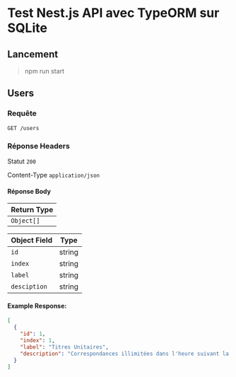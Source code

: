 Test Nest.js API avec TypeORM sur SQLite
===

## Lancement

> npm run start

Users
---------------------

### Requête

`GET /users`

### Réponse Headers

Statut `200`

Content-Type `application/json`

#### Réponse Body

| Return Type       |
|--------------------|
| `Object[]`             |

| Object Field       | Type   | 
|--------------------|--------|
| `id`             | string |
| `index`             | string |
| `label`             | string | 
| `desciption` | string |

#### Example Response:

```json
[
  {
	"id": 1,
	"index": 1,
	"label": "Titres Unitaires",
	"description": "Correspondances illimitées dans l'heure suivant la première validation."
  }
]
```